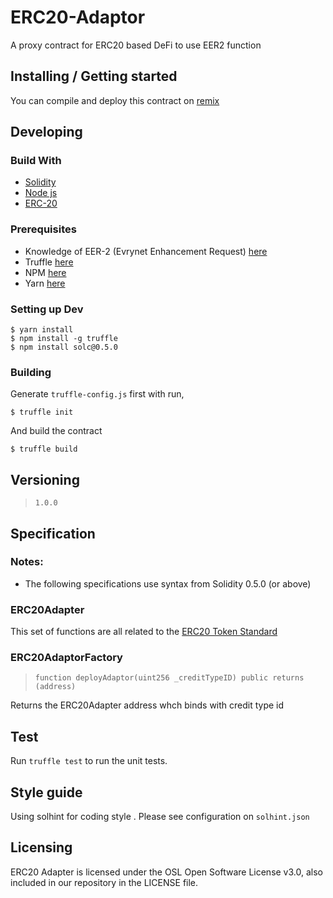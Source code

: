 # ERC20-Adaptor
A proxy contract for ERC20 based DeFi to use EER2 function
## Installing / Getting started
You can compile and deploy this contract on [remix](https://remix.ethereum.org/#optimize=false&evmVersion=null)
## Developing
### Build With
- [Solidity](https://solidity.readthedocs.io/en/v0.5.0/index.html#)
- [Node js](https://nodejs.org/en/docs/)
- [ERC-20](https://eips.ethereum.org/EIPS/eip-20)
### Prerequisites
- Knowledge of EER-2 (Evrynet Enhancement Request) [here](https://github.com/evrynetlabs/credit-contract)
- Truffle [here](https://www.trufflesuite.com/docs/truffle/getting-started/installation)
- NPM [here](https://www.npmjs.com/)
- Yarn [here](https://yarnpkg.com/)
### Setting up Dev
```
$ yarn install
$ npm install -g truffle 
$ npm install solc@0.5.0 
```
### Building
Generate `truffle-config.js` first with run,
```
$ truffle init
````

And build the contract
```
$ truffle build
```

## Versioning
> `1.0.0`
## Specification
### Notes:
- The following specifications use syntax from Solidity 0.5.0 (or above)

### ERC20Adapter
This set of functions are all related to the [ERC20 Token Standard](https://eips.ethereum.org/EIPS/eip-20)

### ERC20AdaptorFactory
> `function deployAdaptor(uint256 _creditTypeID) public returns (address)`


Returns the ERC20Adapter address whch binds with credit type id

## Test
Run `truffle test` to run the unit tests.

## Style guide
Using solhint for coding style . Please see configuration on `solhint.json`

## Licensing
ERC20 Adapter is licensed under the OSL Open Software License v3.0, also included in our repository in the LICENSE file.